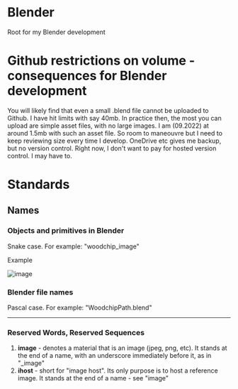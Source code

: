 # Blender
Root for my Blender development

# Github restrictions on volume - consequences for Blender development

You will likely find that even a small .blend file cannot be uploaded to Github. I have hit limits with say 40mb. In practice then, the most you can upload are simple asset files, with no large images. I am (09.2022) at around 1.5mb with such an asset file. So room to maneouvre but I need to keep reviewing size every time I develop.
OneDrive etc gives me backup, but no version control. Right now, I don't want to pay for hosted version control. I may have to.

# Standards

## Names

### Objects and primitives in Blender

Snake case. For example: "woodchip_image"



Example

![image](https://user-images.githubusercontent.com/11707983/193340860-c8036614-8631-45ba-9a9b-378eb1f3ada9.png)

### Blender file names

Pascal case. For example: "WoodchipPath.blend"

<hr/>

### Reserved Words, Reserved Sequences



1. **image** - denotes a material that is an image (jpeg, png, etc). It stands at the end of a name, with an underscore immediately before it, as in "_image"  
1. **ihost** - short for "image host". Its only purpose is to host a reference image. It stands at the end of a name - see "image"  
